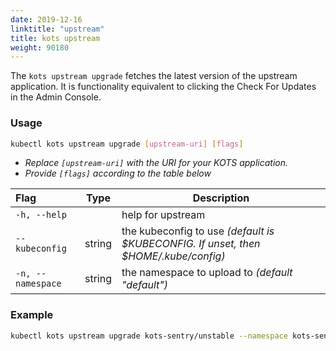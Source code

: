 ```yaml
---
date: 2019-12-16
linktitle: "upstream"
title: kots upstream
weight: 90180
---
```


The `kots upstream upgrade` fetches the latest version of the upstream application. It is functionality equivalent to clicking the Check For Updates in the Admin Console. 

### Usage
```bash
kubectl kots upstream upgrade [upstream-uri] [flags]
```
* _Replace `[upstream-uri]` with the URI for your KOTS application._ 
* _Provide `[flags]` according to the table below_ 

| Flag                 | Type | Description |
|:----------------------|------|-------------|
| `-h, --help` | |   help for upstream |
| `--kubeconfig`| string |    the kubeconfig to use _(default is $KUBECONFIG. If unset, then $HOME/.kube/config)_ |
| `-n, --namespace`| string |     the namespace to upload to _(default "default")_ |

### Example
```bash
kubectl kots upstream upgrade kots-sentry/unstable --namespace kots-sentry 
```